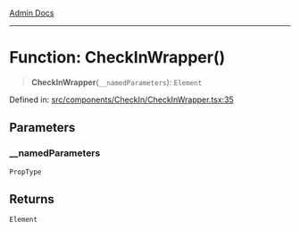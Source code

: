 [Admin Docs](/)

***

# Function: CheckInWrapper()

> **CheckInWrapper**(`__namedParameters`): `Element`

Defined in: [src/components/CheckIn/CheckInWrapper.tsx:35](https://github.com/PalisadoesFoundation/talawa-admin/blob/main/src/components/CheckIn/CheckInWrapper.tsx#L35)

## Parameters

### \_\_namedParameters

`PropType`

## Returns

`Element`
